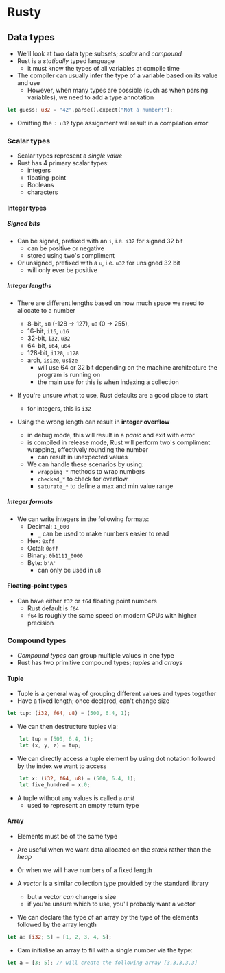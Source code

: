 # Rusty

## Data types

- We'll look at two data type subsets; _scalar_ and _compound_
- Rust is a _statically_ typed language
  - it must know the types of all variables at compile time
- The compiler can usually infer the type of a variable based on its value and use
  - However, when many types are possible (such as when parsing variables), we need to add a type annotation

```rust
let guess: u32 = "42".parse().expect("Not a number!");
```

- Omitting the `: u32` type assignment will result in a compilation error

### Scalar types

- Scalar types represent a _single value_
- Rust has 4 primary scalar types:
  - integers
  - floating-point
  - Booleans
  - characters

#### Integer types

##### Signed bits

- Can be signed, prefixed with an `i`, i.e. `i32` for signed 32 bit
  - can be positive or negative
  - stored using two's compliment
- Or unsigned, prefixed with a `u`, i.e. `u32` for unsigned 32 bit
  - will only ever be positive

##### Integer lengths

- There are different lengths based on how much space we need to allocate to a number

  - 8-bit, `i8` (-128 -> 127), `u8` (0 -> 255),
  - 16-bit, `i16`, `u16`
  - 32-bit, `i32`, `u32`
  - 64-bit, `i64`, `u64`
  - 128-bit, `i128`, `u128`
  - arch, `isize`, `usize`
    - will use 64 or 32 bit depending on the machine architecture the program is running on
    - the main use for this is when indexing a collection

- If you're unsure what to use, Rust defaults are a good place to start

  - for integers, this is `i32`

- Using the wrong length can result in **integer overflow**
  - in debug mode, this will result in a _panic_ and exit with error
  - is compiled in release mode, Rust will perform two's compliment wrapping, effectively rounding the number
    - can result in unexpected values
  - We can handle these scenarios by using:
    - `wrapping_*` methods to wrap numbers
    - `checked_*` to check for overflow
    - `saturate_*` to define a max and min value range

##### Integer formats

- We can write integers in the following formats:
  - Decimal: `1_000`
    - `_` can be used to make numbers easier to read
  - Hex: `0xff`
  - Octal: `0off`
  - Binary: `0b1111_0000`
  - Byte: `b'A'`
    - can only be used in `u8`

#### Floating-point types

- Can have either `f32` or `f64` floating point numbers
  - Rust default is `f64`
  - `f64` is roughly the same speed on modern CPUs with higher precision

### Compound types

- _Compound types_ can group multiple values in one type
- Rust has two primitive compound types; _tuples_ and _arrays_

#### Tuple

- Tuple is a general way of grouping different values and types together
- Have a fixed length; once declared, can't change size

```rust
let tup: (i32, f64, u8) = (500, 6.4, 1);
```

- We can then destructure tuples via:

```rust
    let tup = (500, 6.4, 1);
    let (x, y, z) = tup;
```

- We can directly access a tuple element by using dot notation followed by the index we want to access

```rust
    let x: (i32, f64, u8) = (500, 6.4, 1);
    let five_hundred = x.0;
```

- A tuple without any values is called a _unit_
  - used to represent an empty return type

#### Array

- Elements must be of the same type
- Are useful when we want data allocated on the _stack_ rather than the _heap_
- Or when we will have numbers of a fixed length

- A _vector_ is a similar collection type provided by the standard library

  - but a vector _can_ change is size
  - if you're unsure which to use, you'll probably want a vector

- We can declare the type of an array by the type of the elements followed by the array length

```rust
let a: [i32; 5] = [1, 2, 3, 4, 5];
```

- Cam initialise an array to fill with a single number via the type:

```rust
let a = [3; 5]; // will create the following array [3,3,3,3,3]
```
